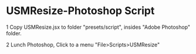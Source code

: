 # USMResize-Photoshop Script

1 Copy USMResize.jsx to folder "presets/script",  insides "Adobe Photoshop"  folder.


2 Lunch Photoshop, Click to a menu "File>Scripts>USMResize"
